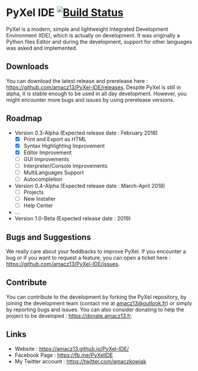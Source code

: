# PyXel IDE [![Build Status](https://travis-ci.org/amacz13/PyXel-IDE.svg?branch=master)](https://travis-ci.org/amacz13/PyXel-IDE)

PyXel is a modern, simple and lightweight Integrated Development Environment (IDE), which is actually on development. It was originally a Python files Editor and during the development, support for other languages was asked and implemented.

Downloads
-
You can download the latest release and prerelease here : https://github.com/amacz13/PyXel-IDE/releases.
Despite PyXel is still in alpha, it is stable enough to be used in all day development. However, you might encounter more bugs and issues by using prerelease versions.

Roadmap
-
- Version 0.3-Alpha (Expected release date : February 2018)
  - [x] Print and Export as HTML
  - [x] Syntax Highlighting Improvement
  - [x] Editor Improvement
  - [ ] GUI Improvements
  - [ ] Interpreter/Console Improvements
  - [ ] MultiLanguages Support
  - [ ] Autocompletion
- Version 0.4-Alpha (Expected release date : March-April 2018)
  - [ ] Projects
  - [ ] New Installer
  - [ ] Help Center
- ...
- Version 1.0-Beta (Expected release date : 2019)

Bugs and Suggestions
-
We really care about your feddbacks to improve PyXel. If you encounter a bug or if you want to request a feature, you can open a ticket here : https://github.com/amacz13/PyXel-IDE/issues.

Contribute
-
You can contribute to the development by forking the PyXel repository, by joining the development team (contact me at amacz13@outlook.fr) or simply by reporting bugs and issues. You can also consider donating to help the project to be developed : https://donate.amacz13.fr.

Links
-
- Website : https://amacz13.github.io/PyXel-IDE/
- Facebook Page : https://fb.me/PyXelIDE
- My Twitter account : https://twitter.com/amaczkowiak
